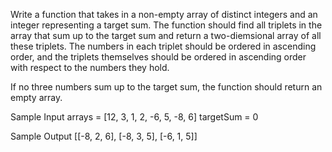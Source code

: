 Write a function that takes in a non-empty array of distinct integers and an integer representing a target sum.
The function should find all triplets in the array that sum up to the target sum and return a two-diemsional array of all these triplets.
The numbers in each triplet should be ordered in ascending order, and the triplets themselves should be ordered in ascending order with respect to the numbers they hold.

If no three numbers sum up to the target sum, the function should return an empty array.

Sample Input
arrays = \[12, 3, 1, 2, -6, 5, -8, 6\]
targetSum = 0

Sample Output
\[\[-8, 2, 6\], \[-8, 3, 5\], \[-6, 1, 5\]\]
